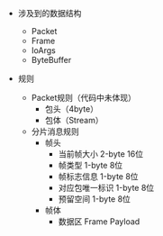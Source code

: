 - 涉及到的数据结构
  - Packet
  - Frame
  - IoArgs
  - ByteBuffer

- 规则
  - Packet规则（代码中未体现）
    - 包头（4byte）
    - 包体（Stream）
  - 分片消息规则
    - 帧头
      - 当前帧大小 2-byte 16位
      - 帧类型 1-byte 8位
      - 帧标志信息 1-byte 8位
      - 对应包唯一标识 1-byte 8位
      - 预留空间 1-byte 8位
    - 帧体
      - 数据区 Frame Payload
